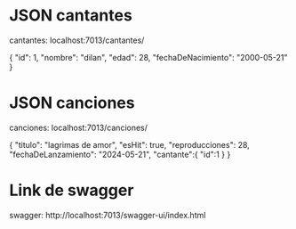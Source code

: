 # JSON cantantes 
cantantes: localhost:7013/cantantes/

{
  "id": 1,
  "nombre": "dilan",
  "edad": 28,
  "fechaDeNacimiento": "2000-05-21"
}

# JSON canciones 
canciones: localhost:7013/canciones/

{
  "titulo": "lagrimas de amor",
  "esHit": true,
  "reproducciones": 28,
  "fechaDeLanzamiento": "2024-05-21",
  "cantante":{
    "id":1
  }
}

# Link de swagger 
swagger: http://localhost:7013/swagger-ui/index.html 
